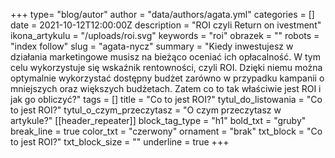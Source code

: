 +++
type= "blog/autor"
author = "data/authors/agata.yml"
categories = []
date = 2021-10-12T12:00:00Z
description = "ROI czyli Return on ivestment"
ikona_artykulu = "/uploads/roi.svg"
keywords = "roi"
obrazek = ""
robots = "index follow"
slug = "agata-nycz"
summary = "Kiedy inwestujesz w działania marketingowe musisz na bieżąco oceniać ich opłacalność. W tym celu wykorzystuje się wskaźnik rentowności, czyli ROI. Dzięki niemu można optymalnie wykorzystać dostępny budżet zarówno w przypadku kampanii o mniejszych oraz większych budżetach. Zatem co to tak właściwie jest ROI i jak go obliczyć?"
tags = []
title = "Co to jest ROI?"
tytul_do_listowania = "Co to jest ROI?"
tytul_o_czym_przeczytasz = "O czym przeczytasz w artykule?"
[[header_repeater]]
block_tag_type = "h1"
bold_txt = "gruby"
break_line = true
color_txt = "czerwony"
ornament = "brak"
txt_block = "Co to jest ROI?"
txt_block_size = ""
underline = true
+++